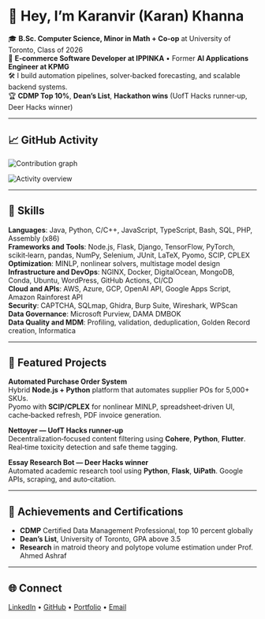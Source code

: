# 👋 Hey, I’m Karanvir (Karan) Khanna

🎓 **B.Sc. Computer Science, Minor in Math + Co-op** at University of Toronto, Class of 2026  
💼 **E‑commerce Software Developer at IPPINKA** • Former **AI Applications Engineer at KPMG**  
🛠️ I build automation pipelines, solver‑backed forecasting, and scalable backend systems.  
🏆 **CDMP Top 10%**, **Dean’s List**, **Hackathon wins** (UofT Hacks runner‑up, Deer Hacks winner)

---

## 📈 GitHub Activity

![Contribution graph](https://github-readme-activity-graph.vercel.app/graph?username=Karanvir1729&theme=github-dark&hide_border=true)

<!-- Dynamic metrics generated by .github/workflows/metrics.yml -->
![Activity overview](https://raw.githubusercontent.com/Karanvir1729/Karanvir1729/main/github-metrics.svg)

---

## 🧠 Skills

**Languages**: Java, Python, C/C++, JavaScript, TypeScript, Bash, SQL, PHP, Assembly (x86)  
**Frameworks and Tools**: Node.js, Flask, Django, TensorFlow, PyTorch, scikit‑learn, pandas, NumPy, Selenium, JUnit, LaTeX, Pyomo, SCIP, CPLEX  
**Optimization**: MINLP, nonlinear solvers, multistage model design  
**Infrastructure and DevOps**: NGINX, Docker, DigitalOcean, MongoDB, Conda, Ubuntu, WordPress, GitHub Actions, CI/CD  
**Cloud and APIs**: AWS, Azure, GCP, OpenAI API, Google Apps Script, Amazon Rainforest API  
**Security**: CAPTCHA, SQLmap, Ghidra, Burp Suite, Wireshark, WPScan  
**Data Governance**: Microsoft Purview, DAMA DMBOK  
**Data Quality and MDM**: Profiling, validation, deduplication, Golden Record creation, Informatica

---

## 🚀 Featured Projects

**Automated Purchase Order System**  
Hybrid **Node.js + Python** platform that automates supplier POs for 5,000+ SKUs.  
Pyomo with **SCIP/CPLEX** for nonlinear MINLP, spreadsheet‑driven UI, cache‑backed refresh, PDF invoice generation.

**Nettoyer — UofT Hacks runner‑up**  
Decentralization‑focused content filtering using **Cohere**, **Python**, **Flutter**. Real‑time toxicity detection and safe theme tagging.

**Essay Research Bot — Deer Hacks winner**  
Automated academic research tool using **Python**, **Flask**, **UiPath**. Google APIs, scraping, and auto‑citation.

---

## 🏅 Achievements and Certifications

- **CDMP** Certified Data Management Professional, top 10 percent globally  
- **Dean’s List**, University of Toronto, GPA above 3.5  
- **Research** in matroid theory and polytope volume estimation under Prof. Ahmed Ashraf

---

## 🌐 Connect

[LinkedIn](https://linkedin.com/in/karan-khanna-b7013b24b) •
[GitHub](https://github.com/Karanvir1729) •
[Portfolio](https://karan-portfolio.vercel.app) •
[Email](mailto:prokaranvir@gmail.com)

